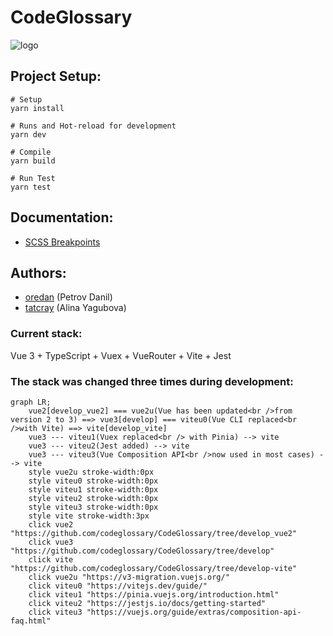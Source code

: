 # CodeGlossary
![logo](https://github.com/codeglossary/CodeGlossary/blob/develop-vite/src/assets/custom.svg)

## Project Setup:

```shell
# Setup
yarn install

# Runs and Hot-reload for development
yarn dev

# Compile
yarn build

# Run Test
yarn test
```

## Documentation:
* [SCSS Breakpoints](./docs/breakpoints.md)

## Authors:
* [oredan](https://github.com/oredan) (Petrov Danil)
* [tatcray](https://github.com/tatcray) (Alina Yagubova)


### Current stack:
Vue 3 + TypeScript + Vuex + VueRouter + Vite + Jest

### The stack was changed three times during development:
```mermaid
graph LR;
    vue2[develop_vue2] === vue2u(Vue has been updated<br />from version 2 to 3) ==> vue3[develop] === viteu0(Vue CLI replaced<br />with Vite) ==> vite[develop_vite]
    vue3 --- viteu1(Vuex replaced<br /> with Pinia) --> vite
    vue3 --- viteu2(Jest added) --> vite
    vue3 --- viteu3(Vue Composition API<br />now used in most cases) --> vite
    style vue2u stroke-width:0px
    style viteu0 stroke-width:0px
    style viteu1 stroke-width:0px
    style viteu2 stroke-width:0px
    style viteu3 stroke-width:0px
    style vite stroke-width:3px
    click vue2 "https://github.com/codeglossary/CodeGlossary/tree/develop_vue2"
    click vue3 "https://github.com/codeglossary/CodeGlossary/tree/develop"
    click vite "https://github.com/codeglossary/CodeGlossary/tree/develop-vite"
    click vue2u "https://v3-migration.vuejs.org/"
    click viteu0 "https://vitejs.dev/guide/"
    click viteu1 "https://pinia.vuejs.org/introduction.html"
    click viteu2 "https://jestjs.io/docs/getting-started"
    click viteu3 "https://vuejs.org/guide/extras/composition-api-faq.html"
```
